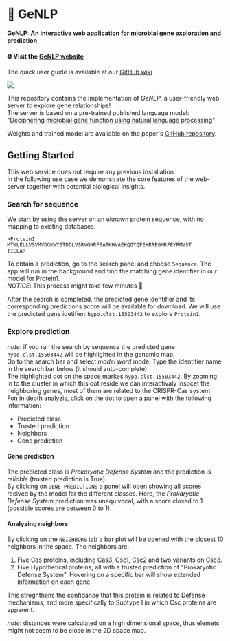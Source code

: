 # :dna: GeNLP
**GeNLP: An interactive web application for microbial gene exploration and prediction**

#### :globe_with_meridians: Visit the [GeNLP website](http://gnlp.bursteinlab.org/)

The quick user guide is available at our [GitHub wiki](https://github.com/burstein-lab/genomic-nlp-server/wiki)

![](https://github.com/burstein-lab/genomic-nlp-server/blob/main/img/demo.gif)


This repository contains the implementation of *GeNLP*, a user-friendly web server to explore gene relationships!<br>
The server is based on a pre-trained published language model:<br>
"[Deciphering microbial gene function using natural language processing](https://www.nature.com/articles/s41467-022-33397-4)"<br>

Weights and trained model are available on the paper's [GitHub repository](https://github.com/burstein-lab/genomic-nlp).

## Getting Started
This web service does not require any previous installation.<br/>
In the following use case we demonstrate the core features of the web-server together with potential biological insights.

### Search for sequence
We start by using the server on an uknown protein sequence, with no mapping to existing databases.

```
>Protein1
MTKLELLVSVMVDGKWYSTDDLVSRVGHRFSATKHVAEKQGYQFEKRREGMRFEYRMVST
TIELAR
```
To obtain a prediction, go to the search panel and choose `Sequence`. The app will run in the background and find the matching
gene identifier in our model for Protein1.<br>
_NOTICE_: This process might take few minutes :hugs:<br>

After the search is completed, the predicted gene identifier and its corresponding predictions score will be available for download.
We will use the predicted gene idetifier: `hypo.clst.15503442` to explore `Protein1`.<br>

### Explore prediction
_note_: if you ran the search by sequence the predicted gene `hypo.clst.15503442` will be highlighted in the genomic map.<br>
Go to the search bar and select *model word* mode. Type the identifier name in the search bar below (it should auto-complete).<br>
The highlighted dot on the space markes `hypo.clst.15503442`. By zooming in to the cluster in which this dot reside we can interactivaly inspcet the neighboring genes, most of them are related to the CRISPR-Cas system.
Fon in depth analyzis, click on the dot to open a panel with the following information:
- Predicted class
- Trusted prediction
- Neighbors
- Gene prediction

#### Gene prediction
The predicted class is *Prokaryotic Defense System* and the prediction is *reliable* (trusted prediction is True).<br>
By clicking on `GENE PREDICTIONS` a panel will open showing all scores recived by the model for the different classes. Here, the 
*Prokaryotic Defense System* prediction was unequivocal, with a score closed to 1 (possible scores are between 0 to 1).<br>

#### Analyzing neighbors
By clicking on the `NEIGHBORS` tab a bar plot will be opened with the closest 10 neighbors in the space.
The neighbors are:
1. Five Cas proteins, including Cas3, Csc1, Csc2 and two variants on Csc3.
2. Five Hypothetical proteins, all with a trusted prediction of "Prokaryotic Defense System".
Hovering on a specific bar will show extended information on each gene.<br>

This streghthens the confidance that this protein is related to Defense mechanisms, and more specifically to Subtype I in which Csc proteins are apparent.<br>

*_note_*: distances were calculated on a high dimensional space, thus elemets might not seem to be close in the 2D space map.<br>



